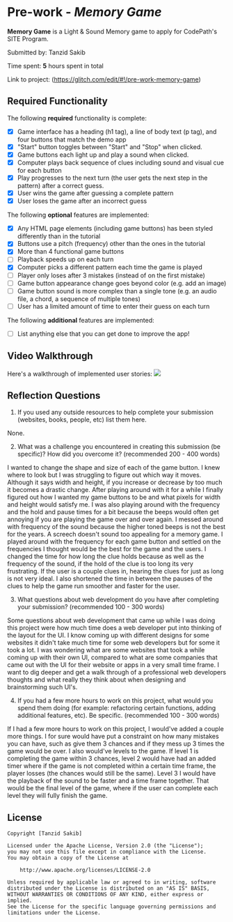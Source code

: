 # Pre-work - *Memory Game*

**Memory Game** is a Light & Sound Memory game to apply for CodePath's SITE Program. 

Submitted by: Tanzid Sakib

Time spent: **5** hours spent in total

Link to project: (https://glitch.com/edit/#!/pre-work-memory-game)

## Required Functionality

The following **required** functionality is complete:

* [x] Game interface has a heading (h1 tag), a line of body text (p tag), and four buttons that match the demo app
* [x] "Start" button toggles between "Start" and "Stop" when clicked. 
* [x] Game buttons each light up and play a sound when clicked. 
* [x] Computer plays back sequence of clues including sound and visual cue for each button
* [x] Play progresses to the next turn (the user gets the next step in the pattern) after a correct guess. 
* [x] User wins the game after guessing a complete pattern
* [x] User loses the game after an incorrect guess

The following **optional** features are implemented:

* [x] Any HTML page elements (including game buttons) has been styled differently than in the tutorial
* [x] Buttons use a pitch (frequency) other than the ones in the tutorial
* [x] More than 4 functional game buttons
* [ ] Playback speeds up on each turn
* [x] Computer picks a different pattern each time the game is played
* [ ] Player only loses after 3 mistakes (instead of on the first mistake)
* [ ] Game button appearance change goes beyond color (e.g. add an image)
* [ ] Game button sound is more complex than a single tone (e.g. an audio file, a chord, a sequence of multiple tones)
* [ ] User has a limited amount of time to enter their guess on each turn

The following **additional** features are implemented:

- [ ] List anything else that you can get done to improve the app!

## Video Walkthrough

Here's a walkthrough of implemented user stories:
![](http://g.recordit.co/LauhsUf5Ac.gif)


## Reflection Questions
1. If you used any outside resources to help complete your submission (websites, books, people, etc) list them here. 


None.


2. What was a challenge you encountered in creating this submission (be specific)? How did you overcome it? (recommended 200 - 400 words) 


I wanted to change the shape and size of each of the game button. I knew where to look but I was struggling to figure out which way it moves. Although it says width and height, if you increase or decrease by too much it becomes a drastic change. After playing around with it for a while I finally figured out how I wanted my game buttons to be and what pixels for width and height would satisfy me. I was also playing around with the frequency and the hold and pause times for a bit because the beeps would often get annoying if you are playing the game over and over again. I messed around with frequency of the sound because the higher toned beeps is not the best for the years. A screech doesn't sound too appealing for a memory game. I played around with the frequency for each game button and settled on the frequencies I thought would be the best for the game and the users. I changed the time for how long the clue holds because as well as the frequency of the sound, if the hold of the clue is too long its very frustrating. If the user is a couple clues in, hearing the clues for just as long is not very ideal. I also shortened the time in between the pauses of the clues to help the game run smoother and faster for the user. 


3. What questions about web development do you have after completing your submission? (recommended 100 - 300 words) 


Some questions about web development that came up while I was doing this project were how much time does a web developer put into thinking of the layout for the UI. I know coming up with different designs for some websites it didn't take much time for some web developers but for some it took a lot. I was wondering what are some websites that took a while coming up with their own UI, compared to what are some companies that came out with the UI for their website or apps in a very small time frame. I want to dig deeper and get a walk through of a professional web developers thoughts and what really they think about when designing and brainstorming such UI's.

4. If you had a few more hours to work on this project, what would you spend them doing (for example: refactoring certain functions, adding additional features, etc). Be specific. (recommended 100 - 300 words) 


If I had a few more hours to work on this project, I would've added a couple more things. I for sure would have put a constraint on how many mistakes you can have, such as give them 3 chances and if they mess up 3 times the game would be over. I also would've levels to the game. If level 1 is completing the game within 3 chances, level 2 would have had an added timer where if the game is not completed within a certain time frame, the player losses (the chances would still be the same). Level 3 I would have the playback of the sound to be faster and a time frame together. That would be the final level of the game, where if the user can complete each level they will fully finish the game. 

## License

    Copyright [Tanzid Sakib]

    Licensed under the Apache License, Version 2.0 (the "License");
    you may not use this file except in compliance with the License.
    You may obtain a copy of the License at

        http://www.apache.org/licenses/LICENSE-2.0

    Unless required by applicable law or agreed to in writing, software
    distributed under the License is distributed on an "AS IS" BASIS,
    WITHOUT WARRANTIES OR CONDITIONS OF ANY KIND, either express or implied.
    See the License for the specific language governing permissions and
    limitations under the License.